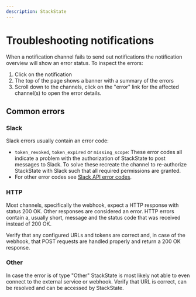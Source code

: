 ```yaml
---
description: StackState
---
```


# Troubleshooting notifications

When a notification channel fails to send out notifications the notification overview will show an error status. To inspect the errors:

1. Click on the notification
2. The top of the page shows a banner with a summary of the errors
3. Scroll down to the channels, click on the "error" link for the affected channel(s) to open the error details.


## Common errors

### Slack

Slack errors usually contain an error code:

* `token_revoked`, `token_expired` or `missing_scope`: These error codes all indicate a problem with the authorization of StackState to post messages to Slack. To solve these recreate the channel to re-authorize StackState with Slack such that all required permissions are granted.
* For other error codes see [Slack API error codes](https://api.slack.com/automation/cli/errors).

### HTTP

Most channels, specifically the webhook, expect a HTTP response with status 200 OK. Other responses are considered an error. HTTP errors contain a, usually short, message and the status code that was received instead of 200 OK.

Verify that any configured URLs and tokens are correct and, in case of the webhook, that POST requests are handled properly and return a 200 OK response.

### Other

In case the error is of type "Other" StackState is most likely not able to even connect to the external service or webhook. Verify that URL is correct, can be resolved and can be accessed by StackState.
